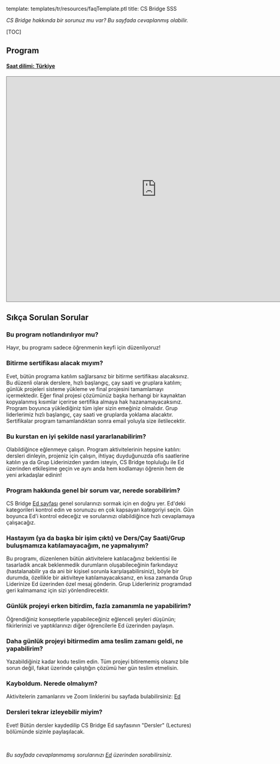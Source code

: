 template: templates/tr/resources/faqTemplate.ptl
title: CS Bridge SSS

*CS Bridge hakkında bir sorunuz mu var? Bu sayfada cevaplanmış olabilir.*

[TOC]

## Program

<div class="panel-group" id="accordion">
  <div class="panel panel-primary">
    <div class="panel-heading">
      <h4 class="panel-title">
        <a data-toggle="collapse" data-parent="#accordion" href="#collapse2">
        Saat dilimi: Türkiye</a>
      </h4>
    </div>
    <div id="collapse2" class="panel-collapse collapse in">
      <div class="panel-body">
        <iframe src="https://calendar.google.com/calendar/embed?height=600&amp;wkst=1&amp;bgcolor=%23ffffff&amp;ctz=Europe%2FIstanbul&amp;src=Y19iNG51cGM3Z3A3anZzNWY5YjByazJ0cjBoa0Bncm91cC5jYWxlbmRhci5nb29nbGUuY29t&amp;color=%23F4511E" style="border:solid 1px #777" width="800" height="600" frameborder="0" scrolling="no"></iframe>
      </div>
    </div>
  </div>
</div>

## Sıkça Sorulan Sorular

### Bu program notlandırılıyor mu?

Hayır, bu programı sadece öğrenmenin keyfi için düzenliyoruz!

### Bitirme sertifikası alacak mıyım?

Evet, bütün programa katılım sağlarsanız bir bitirme sertifikası alacaksınız. Bu düzenli olarak derslere, hızlı başlangıç, çay saati ve gruplara katılım; günlük projeleri sisteme yükleme ve final projesini tamamlamayı içermektedir. Eğer final projesi çözümünüz başka herhangi bir kaynaktan kopyalanmış kısımlar içerirse sertifika almaya hak hazanamayacaksınız. Program boyunca yüklediğiniz tüm işler sizin emeğiniz olmalıdır. Grup liderlerimiz hızlı başlangıç, çay saati ve gruplarda yoklama alacaktır. Sertifikalar program tamamlandıktan sonra email yoluyla size iletilecektir.

### Bu kurstan en iyi şekilde nasıl yararlanabilirim?

Olabildiğince eğlenmeye çalışın. Program aktivitelerinin hepsine katılın: dersleri dinleyin, projeniz için çalışın, ihtiyaç duyduğunuzda ofis saatlerine katılın ya da Grup Liderinizden yardım isteyin, CS Bridge topluluğu ile Ed üzerinden etkileşime geçin ve aynı anda hem kodlamayı öğrenin hem de yeni arkadaşlar edinin!

### Program hakkında genel bir sorum var, nerede sorabilirim?

CS Bridge [Ed sayfası]({{config['discussion_forum_url']}}) genel sorularınızı sormak için en doğru yer. Ed'deki kategorileri kontrol edin ve sorunuzu en çok kapsayan kategoriyi seçin. Gün boyunca Ed'i kontrol edeceğiz ve sorularınızı olabildiğince hızlı cevaplamaya çalışacağız.

### Hastayım (ya da başka bir işim çıktı) ve Ders/Çay Saati/Grup buluşmamıza katılamayacağım, ne yapmalıyım?

Bu programı, düzenlenen bütün aktivitelere katılacağınız beklentisi ile tasarladık ancak beklenmedik durumların oluşabileceğinin farkındayız (hastalanabilir ya da ani bir kişisel sorunla karşılaşabilirsiniz), böyle bir durumda, özellikle bir aktiviteye katılamayacaksanız, en kısa zamanda Grup Liderinize Ed üzerinden özel mesaj gönderin. Grup Liderleriniz programdad geri kalmamanız için sizi yönlendirecektir. 

### Günlük projeyi erken bitirdim, fazla zamanımla ne yapabilirim?

Öğrendiğiniz konseptlerle yapabileceğiniz eğlenceli şeyleri düşünün; fikirlerinizi ve yaptıklarınızı diğer öğrencilerle Ed üzerinden paylaşın.

### Daha günlük projeyi bitirmedim ama teslim zamanı geldi, ne yapabilirim? 

Yazabildiğiniz kadar kodu teslim edin. Tüm projeyi bitirememiş olsanız bile sorun değil, fakat üzerinde çalıştığın çözümü her gün teslim etmelisin.

### Kayboldum. Nerede olmalıym? 

Aktivitelerin zamanlarını ve Zoom linklerini bu sayfada bulabilirsiniz: [Ed]({{config['discussion_forum_schedule_url']}})

### Dersleri tekrar izleyebilir miyim?

Evet! Bütün dersler kaydedilip CS Bridge Ed sayfasının "Dersler" (Lectures) bölümünde sizinle paylaşılacak.



<br/>

*Bu sayfada cevaplanmamış sorularınızı [Ed]({{config['discussion_forum_url']}}) üzerinden sorabilirsiniz.*
